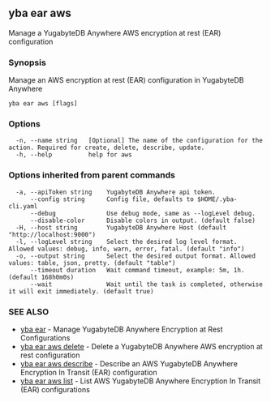 ## yba ear aws

Manage a YugabyteDB Anywhere AWS encryption at rest (EAR) configuration

### Synopsis

Manage an AWS encryption at rest (EAR) configuration in YugabyteDB Anywhere

```
yba ear aws [flags]
```

### Options

```
  -n, --name string   [Optional] The name of the configuration for the action. Required for create, delete, describe, update.
  -h, --help          help for aws
```

### Options inherited from parent commands

```
  -a, --apiToken string    YugabyteDB Anywhere api token.
      --config string      Config file, defaults to $HOME/.yba-cli.yaml
      --debug              Use debug mode, same as --logLevel debug.
      --disable-color      Disable colors in output. (default false)
  -H, --host string        YugabyteDB Anywhere Host (default "http://localhost:9000")
  -l, --logLevel string    Select the desired log level format. Allowed values: debug, info, warn, error, fatal. (default "info")
  -o, --output string      Select the desired output format. Allowed values: table, json, pretty. (default "table")
      --timeout duration   Wait command timeout, example: 5m, 1h. (default 168h0m0s)
      --wait               Wait until the task is completed, otherwise it will exit immediately. (default true)
```

### SEE ALSO

* [yba ear](yba_ear.md)	 - Manage YugabyteDB Anywhere Encryption at Rest Configurations
* [yba ear aws delete](yba_ear_aws_delete.md)	 - Delete a YugabyteDB Anywhere AWS encryption at rest configuration
* [yba ear aws describe](yba_ear_aws_describe.md)	 - Describe an AWS YugabyteDB Anywhere Encryption In Transit (EAR) configuration
* [yba ear aws list](yba_ear_aws_list.md)	 - List AWS YugabyteDB Anywhere Encryption In Transit (EAR) configurations

